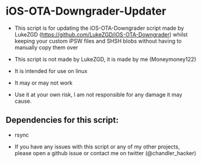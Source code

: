 # iOS-OTA-Downgrader-Updater

- This script is for updating the iOS-OTA-Downgrader script made by LukeZGD (https://github.com/LukeZGD/iOS-OTA-Downgrader) whilst keeping your custom iPSW   files and SHSH blobs without having to manually copy them over

- This script is not made by LukeZGD, it is made by me (Moneymoney122)

- It is intended for use on linux

- It may or may not work

- Use it at your own risk, I am not responsible for any damage it may cause.

## Dependencies for this script: 

- rsync

- If you have any issues with this script or any of my other projects, please open a github issue or contact me on twitter (@chandler_hacker)
